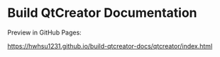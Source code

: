 # Build QtCreator Documentation

Preview in GitHub Pages:

https://hwhsu1231.github.io/build-qtcreator-docs/qtcreator/index.html
